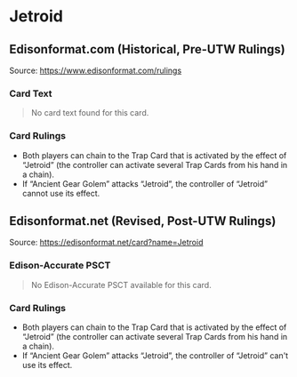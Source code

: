 # Jetroid

## Edisonformat.com (Historical, Pre-UTW Rulings)

Source: https://www.edisonformat.com/rulings

### Card Text

> No card text found for this card.

### Card Rulings

*   Both players can chain to the Trap Card that is activated by the effect of “Jetroid” (the controller can activate several Trap Cards from his hand in a chain).
*   If “Ancient Gear Golem” attacks “Jetroid”, the controller of “Jetroid” cannot use its effect.

## Edisonformat.net (Revised, Post-UTW Rulings)

Source: https://edisonformat.net/card?name=Jetroid

### Edison-Accurate PSCT

> No Edison-Accurate PSCT available for this card.

### Card Rulings

*   Both players can chain to the Trap Card that is activated by the effect of “Jetroid” (the controller can activate several Trap Cards from his hand in a chain).
*   If “Ancient Gear Golem” attacks “Jetroid”, the controller of “Jetroid” can't use its effect.
            
